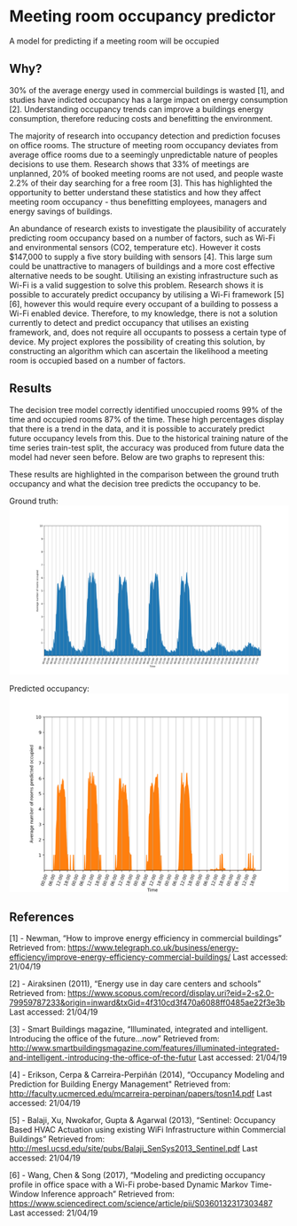 # Meeting room occupancy predictor

A model for predicting if a meeting room will be occupied

## Why?

30% of the average energy used in commercial buildings is wasted [1], and studies have indicted occupancy has a large impact on energy consumption [2]. Understanding occupancy trends can improve a buildings energy consumption, therefore reducing costs and benefitting the environment. 

The majority of research into occupancy detection and prediction focuses on office rooms. The structure of meeting room occupancy deviates from average office rooms due to a seemingly unpredictable nature of peoples decisions to use them. Research shows that 33% of meetings are unplanned, 20% of booked meeting rooms are not used, and people waste 2.2% of their day searching for a free room [3]. This has highlighted the opportunity to better understand these statistics and how they affect meeting room occupancy - thus benefitting employees, managers and energy savings of buildings.

An abundance of research exists to investigate the plausibility of accurately predicting room occupancy based on a number of factors, such as Wi-Fi and environmental sensors (CO2, temperature etc). However it costs $147,000 to supply a five story building with sensors [4]. This large sum could be unattractive to managers of buildings and a more cost effective alternative needs to be sought. Utilising an existing infrastructure such as Wi-Fi is a valid suggestion to solve this problem. Research shows it is possible to accurately predict occupancy by utilising a Wi-Fi framework [5] [6], however this would require every occupant of a building to possess a Wi-Fi enabled device. Therefore, to my knowledge, there is not a solution currently to detect and predict occupancy that utilises an existing framework, and, does not require all occupants to possess a certain type of device. My project explores the possibility of creating this solution, by constructing an algorithm which can ascertain the likelihood a meeting room is occupied based on a number of factors.

## Results

The decision tree model correctly identified unoccupied rooms 99% of the time and occupied rooms 87% of the time. These high percentages display that there is a trend in the data, and it is possible to accurately predict future occupancy levels from this. Due to the historical training nature of the time series train-test split, the accuracy was produced from future data the model had never seen before. Below are two graphs to represent this:

These results are highlighted in the comparison between the ground truth occupancy and what the decision tree predicts the occupancy to be.

Ground truth: ![alt text](https://github.com/Alicetwhite/Meeting-room-occupancy-predictor/blob/master/Write_up/Actual-6hours.png)

Predicted occupancy: ![alt text](https://github.com/Alicetwhite/Meeting-room-occupancy-predictor/blob/master/Write_up/dt.png)

## References

[1] - Newman, “How to improve energy efficiency in commercial buildings”
Retrieved from: https://www.telegraph.co.uk/business/energy-efficiency/improve-energy-efficiency-commercial-buildings/
Last accessed: 21/04/19

[2] -  Airaksinen (2011), “Energy use in day care centers and schools”
Retrieved from: https://www.scopus.com/record/display.uri?eid=2-s2.0-79959787233&origin=inward&txGid=4f310cd3f470a6088ff0485ae22f3e3b
Last accessed: 21/04/19

[3] - Smart Buildings magazine, “Illuminated, integrated and intelligent. Introducing the office of the future…now”
Retrieved from: http://www.smartbuildingsmagazine.com/features/illuminated-integrated-and-intelligent.-introducing-the-office-of-the-futur
Last accessed: 21/04/19

[4] - Erikson, Cerpa & Carreira-Perpiñán (2014), “Occupancy Modeling and Prediction for Building Energy Management"
Retrieved from: http://faculty.ucmerced.edu/mcarreira-perpinan/papers/tosn14.pdf
Last accessed: 21/04/19

[5] - Balaji, Xu, Nwokafor, Gupta & Agarwal (2013), “Sentinel: Occupancy Based HVAC Actuation using existing WiFi Infrastructure within Commercial Buildings” 
Retrieved from: http://mesl.ucsd.edu/site/pubs/Balaji_SenSys2013_Sentinel.pdf
Last accessed: 21/04/19

[6] - Wang, Chen & Song (2017), “Modeling and predicting occupancy profile in office space with a Wi-Fi probe-based Dynamic Markov Time-Window Inference approach”
Retrieved from: https://www.sciencedirect.com/science/article/pii/S0360132317303487
Last accessed: 21/04/19
